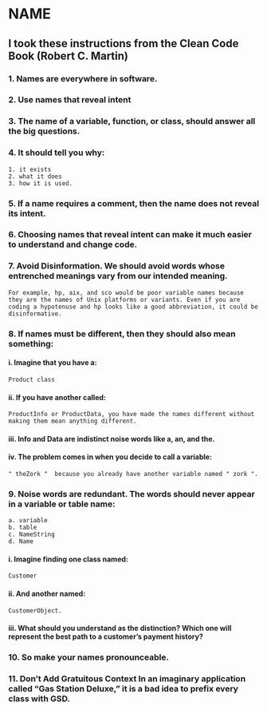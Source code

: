 # NAME
## I took these instructions from the Clean Code Book (Robert C. Martin)
### 1. Names are everywhere in software.
### 2. Use names that reveal intent
### 3. The name of a variable, function, or class, should answer all the big questions. 
### 4. It should tell you why:
````
1. it exists
2. what it does
3. how it is used.
````
### 5. If a name requires a comment, then the name does not reveal its intent.
### 6. Choosing names that reveal intent can make it much easier to understand and change code.
### 7. Avoid Disinformation. We should avoid words whose entrenched meanings vary from our intended meaning.
````
For example, hp, aix, and sco would be poor variable names because they are the names of Unix platforms or variants. Even if you are coding a hypotenuse and hp looks like a good abbreviation, it could be disinformative.
````
### 8. If names must be different, then they should also mean something:
#### i. Imagine that you have a:
````
Product class
````
#### ii. If you have another called:
````
ProductInfo or ProductData, you have made the names different without making them mean anything different.
````
#### iii. Info and Data are indistinct noise words like a, an, and the.
#### iv. The problem comes in when you decide to call a variable: 
````
" theZork "  because you already have another variable named " zork ".
````
### 9. Noise words are redundant. The words should never appear in a variable or table name:
````
a. variable
b. table
c. NameString
d. Name
````
#### i. Imagine finding one class named:
````
Customer
````
#### ii. And another named:
````
CustomerObject.
````
#### iii. What should you understand as the distinction? Which one will represent the best path to a customer’s payment history?

### 10. So make your names pronounceable.

### 11. Don’t Add Gratuitous Context In an imaginary application called “Gas Station Deluxe,” it is a bad idea to prefix every class with GSD.

